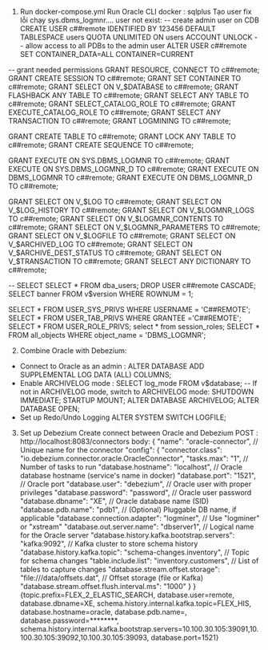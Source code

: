 1. Run docker-compose.yml
  Run Oracle CLI docker : sqlplus
  Tạo user fix lỗi chạy sys.dbms_logmnr.... user not exist:
-- create admin user on CDB
CREATE USER c##remote IDENTIFIED BY 123456 DEFAULT TABLESPACE users QUOTA UNLIMITED ON users ACCOUNT UNLOCK
-- allow access to all PDBs to the admin user
ALTER USER c##remote SET CONTAINER_DATA=ALL CONTAINER=CURRENT

-- grant needed permissions
GRANT RESOURCE, CONNECT TO c##remote;
GRANT CREATE SESSION TO c##remote;
GRANT SET CONTAINER TO c##remote;
GRANT SELECT ON V_$DATABASE to c##remote;
GRANT FLASHBACK ANY TABLE TO c##remote;
GRANT SELECT ANY TABLE TO c##remote;
GRANT SELECT_CATALOG_ROLE TO c##remote;
GRANT EXECUTE_CATALOG_ROLE TO c##remote; 
GRANT SELECT ANY TRANSACTION TO c##remote;
GRANT LOGMINING TO c##remote;

GRANT CREATE TABLE TO c##remote;
GRANT LOCK ANY TABLE TO c##remote;
GRANT CREATE SEQUENCE TO c##remote;

GRANT EXECUTE ON SYS.DBMS_LOGMNR TO c##remote;
GRANT EXECUTE ON SYS.DBMS_LOGMNR_D TO c##remote;
GRANT EXECUTE ON DBMS_LOGMNR TO c##remote;
GRANT EXECUTE ON DBMS_LOGMNR_D TO c##remote;

GRANT SELECT ON V_$LOG TO c##remote;
GRANT SELECT ON V_$LOG_HISTORY TO c##remote;
GRANT SELECT ON V_$LOGMNR_LOGS TO c##remote;
GRANT SELECT ON V_$LOGMNR_CONTENTS TO c##remote;
GRANT SELECT ON V_$LOGMNR_PARAMETERS TO c##remote;
GRANT SELECT ON V_$LOGFILE TO c##remote;
GRANT SELECT ON V_$ARCHIVED_LOG TO c##remote;
GRANT SELECT ON V_$ARCHIVE_DEST_STATUS TO c##remote;
GRANT SELECT ON V_$TRANSACTION TO c##remote;
GRANT SELECT ANY DICTIONARY TO c##remote;

-- SELECT 
SELECT * FROM dba_users;
DROP USER c##remote CASCADE;
SELECT banner FROM v$version WHERE ROWNUM = 1;

SELECT * FROM USER_SYS_PRIVS WHERE USERNAME = 'C##REMOTE'; 
SELECT * FROM USER_TAB_PRIVS WHERE GRANTEE ='C##REMOTE';
SELECT * FROM USER_ROLE_PRIVS;
select * from session_roles;
SELECT * FROM all_objects WHERE object_name = 'DBMS_LOGMNR';

2. Combine Oracle with Debezium:
+ Connect to Oracle as an admin : ALTER DATABASE ADD SUPPLEMENTAL LOG DATA (ALL) COLUMNS;
+ Enable ARCHIVELOG mode : 
    SELECT log_mode FROM v$database;
    -- If not in ARCHIVELOG mode, switch to ARCHIVELOG mode:
    SHUTDOWN IMMEDIATE;
    STARTUP MOUNT;
    ALTER DATABASE ARCHIVELOG;
    ALTER DATABASE OPEN;
+ Set up Redo/Undo Logging
    ALTER SYSTEM SWITCH LOGFILE;
3. Set up Debezium
Create connect between Oracle and Debezium
POST :  http://localhost:8083/connectors 
body: {
  "name": "oracle-connector",               // Unique name for the connector
  "config": {
    "connector.class": "io.debezium.connector.oracle.OracleConnector",
    "tasks.max": "1",                       // Number of tasks to run
    "database.hostname": "localhost",       // Oracle database hostname (service's name in docker)
    "database.port": "1521",                // Oracle port
    "database.user": "debezium",            // Oracle user with proper privileges
    "database.password": "password",        // Oracle user password
    "database.dbname": "XE",                // Oracle database name (SID)
    "database.pdb.name": "pdb1",            // (Optional) Pluggable DB name, if applicable
    "database.connection.adapter": "logminer",  // Use "logminer" or "xstream"
    "database.out.server.name": "dbserver1",    // Logical name for the Oracle server
    "database.history.kafka.bootstrap.servers": "kafka:9092", // Kafka cluster to store schema history
    "database.history.kafka.topic": "schema-changes.inventory", // Topic for schema changes
    "table.include.list": "inventory.customers",  // List of tables to capture changes
    "database.stream.offset.storage": "file:///data/offsets.dat",  // Offset storage (file or Kafka)
    "database.stream.offset.flush.interval.ms": "1000"
  }
}
{topic.prefix=FLEX_2_ELASTIC_SEARCH, database.user=remote, database.dbname=XE, schema.history.internal.kafka.topic=FLEX_HIS, database.hostname=oracle, database.pdb.name=, database.password=********, schema.history.internal.kafka.bootstrap.servers=10.100.30.105:39091,10.100.30.105:39092,10.100.30.105:39093, database.port=1521}